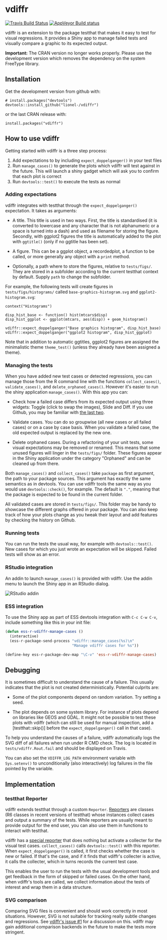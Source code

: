 
# vdiffr

[![Travis Build Status](https://travis-ci.org/lionel-/vdiffr.svg?branch=master)](https://travis-ci.org/lionel-/vdiffr)
[![AppVeyor Build status](https://ci.appveyor.com/api/projects/status/github/lionel-/vdiffr?branch=master&svg=true)](https://ci.appveyor.com/project/lionel-/vdiffr)

vdiffr is an extension to the package testthat that makes it easy to
test for visual regressions. It provides a Shiny app to manage failed
tests and visually compare a graphic to its expected output.

**Important:** The CRAN version no longer works properly. Please use
the development version which removes the dependency on the system
FreeType library.


## Installation

Get the development version from github with:

```{r}
# install.packages("devtools")
devtools::install_github("lionel-/vdiffr")
```

or the last CRAN release with:

```{r}
install.packages("vdiffr")
```


## How to use vdiffr

Getting started with vdiffr is a three step process:

1) Add expectations to by including `expect_doppelganger()` in your test files
1) Run `manage_cases()` to generate the plots which vdiffr will test against in 
the future. This will launch a shiny gadget which will ask you to confirm
that each plot is correct
1) Run `devtools::test()` to execute the tests as normal

### Adding expectations

vdiffr integrates with testthat through the `expect_doppelganger()`
expectation. It takes as arguments:

- A title. This title is used in two ways. First, the title is
  standardised (it is converted to lowercase and any character that is
  not alphanumeric or a space is turned into a dash) and used as
  filename for storing the figure. Secondly, with ggplot2 figures the
  title is automatically added to the plot with `ggtitle()` (only if
  no ggtitle has been set).

- A figure. This can be a ggplot object, a recordedplot, a function to
  be called, or more generally any object with a `print` method.

- Optionally, a path where to store the figures, relative to
  `tests/figs/`. They are stored in a subfolder according to the
  current testthat context by default. Supply `path` to change the
  subfolder.

For example, the following tests will create figures in
`tests/figs/histograms/` called `base-graphics-histogram.svg` and
`ggplot2-histogram.svg`:

```{r}
context("Histograms")

disp_hist_base <- function() hist(mtcars$disp)
disp_hist_ggplot <- ggplot(mtcars, aes(disp)) + geom_histogram()

vdiffr::expect_doppelganger("Base graphics histogram", disp_hist_base)
vdiffr::expect_doppelganger("ggplot2 histogram", disp_hist_ggplot)
```

Note that in addition to automatic ggtitles, ggplot2 figures are
assigned the minimalistic theme `theme_test()` (unless they already
have been assigned a theme).

### Managing the tests

When you have added new test cases or detected regressions, you can
manage those from the R command line with the functions
`collect_cases()`, `validate_cases()`, and `delete_orphaned_cases()`.
However it's easier to run the shiny application `manage_cases()`.
With this app you can:

- Check how a failed case differs from its expected output using three
  widgets: Toggle (click to swap the images), Slide and Diff. If you
  use Github, you may be familiar with [the last two](https://github.com/blog/817-behold-image-view-modes).

- Validate cases. You can do so groupwise (all new cases or all failed
  cases) or on a case by case basis. When you validate a failed case,
  the old expected output is replaced by the new one.

- Delete orphaned cases. During a refactoring of your unit tests, some
  visual expectations may be removed or renamed. This means that some
  unused figures will linger in the `tests/figs/` folder. These
  figures appear in the Shiny application under the category
  "Orphaned" and can be cleaned up from there.

Both `manage_cases()` and `collect_cases()` take `package` as first
argument, the path to your package sources. This argument has exactly
the same semantics as in devtools. You can use vdiffr tools the same
way as you would use `devtools::check()`, for example. The default is
`"."`, meaning that the package is expected to be found in the current
folder.

All validated cases are stored in `tests/figs/`. This folder may be
handy to showcase the different graphs offered in your package. You
can also keep track of how your plots change as you tweak their layout
and add features by checking the history on Github.

### Running tests

You can run the tests the usual way, for example with
`devtools::test()`. New cases for which you just wrote an expectation
will be skipped. Failed tests will show as an error.

### RStudio integration

An addin to launch `manage_cases()` is provided with vdiffr. Use the
addin menu to launch the Shiny app in an RStudio dialog.

![RStudio addin](https://raw.githubusercontent.com/lionel-/vdiffr/readme/rstudio-vdiffr.png)


### ESS integration

To use the Shiny app as part of ESS devtools integration with `C-c C-w
C-v`, include something like this in your init file:

```lisp
(defun ess-r-vdiffr-manage-cases ()
  (interactive)
  (ess-r-package-send-process "vdiffr::manage_cases(%s)\n"
                              "Manage vdiffr cases for %s"))

(define-key ess-r-package-dev-map "\C-v" 'ess-r-vdiffr-manage-cases)
```


## Debugging

It is sometimes difficult to understand the cause of a failure.  This usually indicates that the plot is not created deterministically. Potential culprits are:

* Some of the plot components depend on random variation. Try setting a seed.

* The plot depends on some system library. For instance sf plots depend on libraries like GEOS and GDAL. It might not be possible to test these plots with vdiffr (which can still be used for manual inspection, add a [testthat::skip()] before the `expect_doppelganger()` call in that case).

To help you understand the causes of a failure, vdiffr automatically logs the SVG diff of all failures when run under R CMD check. The log is located in `tests/vdiffr.Rout.fail` and should be displayed on Travis.

You can also set the `VDIFFR_LOG_PATH` environment variable with `Sys.setenv()` to unconditionally (also interactively) log failures in the file pointed by the variable.


## Implementation

### testthat Reporter

vdiffr extends testthat through a custom `Reporter`.
[Reporters](https://github.com/hadley/testthat/blob/master/R/reporter.R)
are classes (R6 classes in recent versions of testthat) whose
instances collect cases and output a summary of the tests. While
reporters are usually meant to provide output for the end user, you
can also use them in functions to interact with testthat.

vdiffr has a
[special reporter](https://github.com/lionel-/vdiffr/blob/master/R/testthat-reporter.R)
that does nothing but activate a collecter for the visual test
cases. `collect_cases()` calls `devtools::test()` with this
reporter. When `expect_doppelganger()` is called, it first checks
whether the case is new or failed. If that's the case, and if it finds
that vdiffr's collecter is active, it calls the collecter, which in
turns records the current test case.

This enables the user to run the tests with the usual development
tools and get feedback in the form of skipped or failed cases. On the
other hand, when vdiffr's tools are called, we collect information
about the tests of interest and wrap them in a data structure.


### SVG comparison

Comparing SVG files is convenient and should work correctly in most
situations. However, SVG is not suitable for tracking really subtle
changes and regressions. See
[vdiffr's issue #1](https://github.com/lionel-/vdiffr/issues/1) for a
discussion on this. vdiffr may gain additional comparison backends in
the future to make the tests more stringent.
